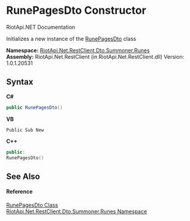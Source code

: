 # RunePagesDto Constructor 
RiotApi.NET Documentation 

Initializes a new instance of the <a href="31d84f2b-ee06-1dd9-4116-79b71fbff510">RunePagesDto</a> class

**Namespace:**&nbsp;<a href="e9a88602-23dd-5df4-2c06-3753e3f95d7e">RiotApi.Net.RestClient.Dto.Summoner.Runes</a><br />**Assembly:**&nbsp;RiotApi.Net.RestClient (in RiotApi.Net.RestClient.dll) Version: 1.0.1.20531

## Syntax

**C#**<br />
``` C#
public RunePagesDto()
```

**VB**<br />
``` VB
Public Sub New
```

**C++**<br />
``` C++
public:
RunePagesDto()
```


## See Also


#### Reference
<a href="31d84f2b-ee06-1dd9-4116-79b71fbff510">RunePagesDto Class</a><br /><a href="e9a88602-23dd-5df4-2c06-3753e3f95d7e">RiotApi.Net.RestClient.Dto.Summoner.Runes Namespace</a><br />